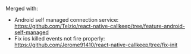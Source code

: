 Merged with:
- Android self managed connection service: https://github.com/Telzio/react-native-callkeep/tree/feature-android-self-managed
- Fix ios killed events not fire properly: https://github.com/Jerome91410/react-native-callkeep/tree/fix-init
